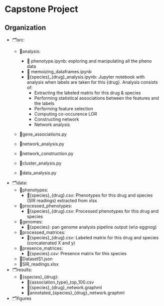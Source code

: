 # Capstone Project

## Organization

* 🗂️src:
  * 📁analysis:

    * 📄 phenotype.ipynb: exploring and manipulating all the pheno data
    * 📄 memoizing_dataframes.ipynb
    * 📄{species}_{drug}_analysis.ipynb: Jupyter notebook with analysis when labels are taken for this {drug}. Analysis consists of:
      * Extracting the labeled matrix for this drug & species
      * Performing statistical associations between the features and the labels
      * Performing feature selection 
      * Computing co-occurence LOR
      * Constructing network
      * Network analysis
  * 📄gene_associations.py
  * 📄network_analysis.py
  * 📄network_construction.py
  * 📄cluster_analysis.py
  * 📄data_analysis.py
* 🗂️data:
  * 📁phenotypes:
    * 📄{species}_{drug}.csv: Phenotypes for this drug and species (SIR readings) extracted from xlsx
  * 📁processed_phenotypes:
    * 📄{species}_{drug}.csv: Processed phenotypes for this drug and species
  * 📁genomes:
    * 📁{species}: pan genome analysis pipeline output (w\o eggnog)
  * 📁processed_matrices:
    * 📄{species}_{drug}.csv: Labeled matrix for this drug and species (concatenated X and y)
  * 📁presence_matrices:
    * 📄{species}.csv: Presence matrix for this species
  * 📄DatasetS1.json
  * 📄SIR_readings.xlsx
* 🗂️results:
  * 📁{species}_{drug}:
    * 📄{association_type}_top_100.csv
    * 📄{species}_{drug}_network.graphml
    * 📄annotated_{species}_{drug}_network.graphml
* 🗂️figures